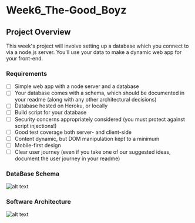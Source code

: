 # Week6_The-Good_Boyz

## Project Overview
This week's project will involve setting up a database which you connect to via a node.js server. You'll use your data to make a dynamic web app for your front-end.

### Requirements
- [ ] Simple web app with a node server and a database
- [ ] Your database comes with a schema, which should be documented in your readme (along with any other architectural decisions)
- [ ] Database hosted on Heroku, or locally
- [ ] Build script for your database
- [ ] Security concerns appropriately considered (you must protect against script injections!)
- [ ] Good test coverage both server- and client-side
- [ ] Content dynamic, but DOM manipulation kept to a minimum
- [ ] Mobile-first design
- [ ] Clear user journey (even if you take one of our suggested ideas, document the user journey in your readme)

### DataBase Schema

![alt text](https://files.gitter.im/foundersandcoders/BAD_BOYS_DB/sD2u/Untitled-Diagram.png)

### Software Architecture
![alt text](https://files.gitter.im/foundersandcoders/BAD_BOYS_DB/dvmF/Untitled-Diagram-_2_.png)
